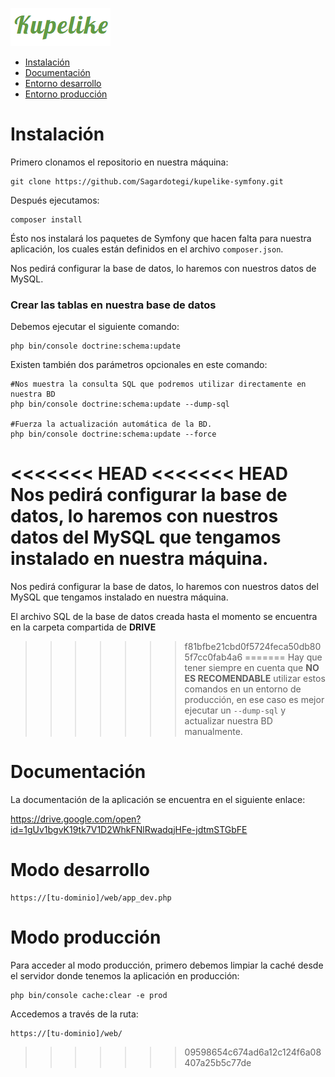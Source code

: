 ![logo](web/img/logo.png)

- [Instalación](#install)
- [Documentación](#doc)
- [Entorno desarrollo](#dev)
- [Entorno producción](#prod)

# <a name="install"></a> Instalación

Primero clonamos el repositorio en nuestra máquina:
```
git clone https://github.com/Sagardotegi/kupelike-symfony.git
```

Después ejecutamos:

```
composer install
```
Ésto nos instalará los paquetes de Symfony que hacen falta para nuestra aplicación, los cuales están definidos en el archivo `composer.json`.

Nos pedirá configurar la base de datos, lo haremos con nuestros datos de MySQL. 

### Crear las tablas en nuestra base de datos

Debemos ejecutar el siguiente comando:

```
php bin/console doctrine:schema:update
```

Existen también dos parámetros opcionales en este comando:

```
#Nos muestra la consulta SQL que podremos utilizar directamente en nuestra BD
php bin/console doctrine:schema:update --dump-sql

#Fuerza la actualización automática de la BD.
php bin/console doctrine:schema:update --force 
```

<<<<<<< HEAD
<<<<<<< HEAD
Nos pedirá configurar la base de datos, lo haremos con nuestros datos del MySQL que tengamos instalado en nuestra máquina.
=======
Nos pedirá configurar la base de datos, lo haremos con nuestros datos del MySQL que tengamos instalado en nuestra máquina. 

El archivo SQL de la base de datos creada hasta el momento se encuentra en la carpeta compartida de **DRIVE**
>>>>>>> f81bfbe21cbd0f5724feca50db805f7cc0fab4a6
=======
Hay que tener siempre en cuenta que **NO ES RECOMENDABLE** utilizar estos comandos en un entorno de producción, en ese caso es mejor ejecutar un `--dump-sql` y actualizar nuestra BD manualmente.

# <a name="doc"></a> Documentación

La documentación de la aplicación se encuentra en el siguiente enlace:

https://drive.google.com/open?id=1gUv1bgvK19tk7V1D2WhkFNlRwadqjHFe-jdtmSTGbFE

# <a name="dev"></a> Modo desarrollo

```
https://[tu-dominio]/web/app_dev.php
```

# <a name="prod"></a> Modo producción

Para acceder al modo producción, primero debemos limpiar la caché desde el servidor donde tenemos la aplicación en producción:

```
php bin/console cache:clear -e prod
```

Accedemos a través de la ruta:

```
https://[tu-dominio]/web/
```
>>>>>>> 09598654c674ad6a12c124f6a08407a25b5c77de

